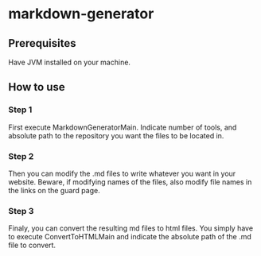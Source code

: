 <h1>markdown-generator</h1>

<h2>Prerequisites</h2>
<p>
Have JVM installed on your machine.
</p>

<h2>How to use</h2>

<h3>Step 1</h3>
<p>
First execute MarkdownGeneratorMain.
Indicate number of tools, and absolute path to the repository you want the files to be located in.
</p>

<h3>Step 2</h3>
<p>
Then you can modify the .md files to write whatever you want in your website.
Beware, if modifying names of the files, also modify file names in the links on the guard page.
</p>

<h3>Step 3</h3>
<p>
Finaly, you can convert the resulting md files to html files.
You simply have to execute ConvertToHTMLMain and indicate the absolute path of the .md file to convert.
</p>
